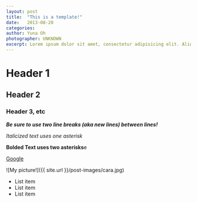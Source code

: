 ```yaml
---
layout: post
title:  "This is a template!"
date:   2013-08-20 
categories: 
author: Yuna Oh
photographer: UNKNOWN
excerpt: Lorem ipsum dolor sit amet, consectetur adipisicing elit. Aliquid harum itaque nostrum facilis, facere sunt eligendi praesentium! Delectus libero soluta, quos nulla. Et reprehenderit totam veniam aliquid necessitatibus itaque, voluptatum.
---
```


# Header 1

## Header 2

### Header 3, etc

***Be sure to use two line breaks (aka new lines) between lines!***

*Italicized text  uses one asterisk*


**Bolded Text     uses two asterisks**e

[Google](http://www.google.com)

![My picture!]({{ site.url }}/post-images/cara.jpg)

* List item
* List item
* List item
